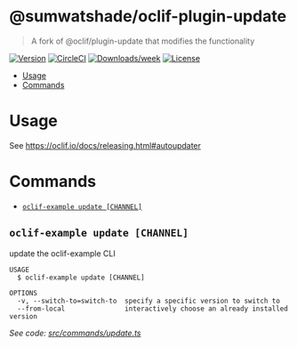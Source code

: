 @sumwatshade/oclif-plugin-update
====================

> A fork of @oclif/plugin-update that modifies the functionality

[![Version](https://img.shields.io/npm/v/@oclif/plugin-update.svg)](https://npmjs.org/package/@sumwatshade/oclif-plugin-update)
[![CircleCI](https://circleci.com/gh/oclif/plugin-update/tree/master.svg?style=shield)](https://circleci.com/gh/sumwatshade/plugin-update/tree/master)
[![Downloads/week](https://img.shields.io/npm/dw/@oclif/plugin-update.svg)](https://npmjs.org/package/@sumwatshade/oclif-plugin-update)
[![License](https://img.shields.io/npm/l/@oclif/plugin-update.svg)](https://github.com/sumwatshade/plugin-update/blob/master/package.json)

<!-- toc -->
* [Usage](#usage)
* [Commands](#commands)
<!-- tocstop -->
# Usage
See https://oclif.io/docs/releasing.html#autoupdater

# Commands
<!-- commands -->
* [`oclif-example update [CHANNEL]`](#oclif-example-update-channel)

## `oclif-example update [CHANNEL]`

update the oclif-example CLI

```
USAGE
  $ oclif-example update [CHANNEL]

OPTIONS
  -v, --switch-to=switch-to  specify a specific version to switch to
  --from-local               interactively choose an already installed version
```

_See code: [src/commands/update.ts](https://github.com/sumwatshade/plugin-update/blob/v1.4.0/src/commands/update.ts)_
<!-- commandsstop -->
